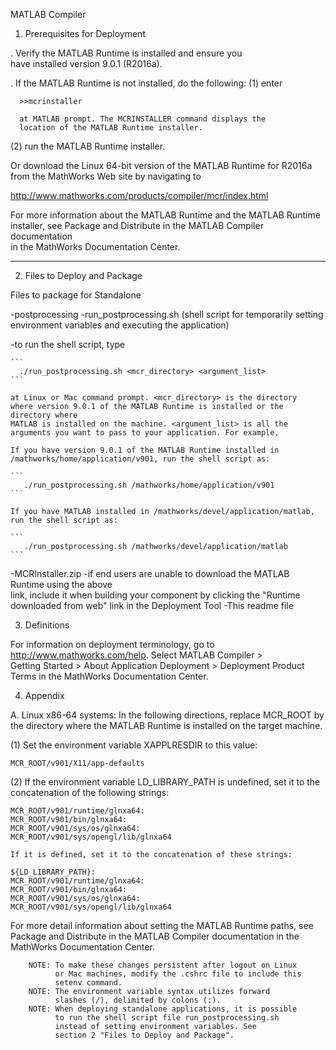 MATLAB Compiler

1. Prerequisites for Deployment 

. Verify the MATLAB Runtime is installed and ensure you    
  have installed version 9.0.1 (R2016a).   

. If the MATLAB Runtime is not installed, do the following:
  (1) enter
  
      >>mcrinstaller
      
      at MATLAB prompt. The MCRINSTALLER command displays the 
      location of the MATLAB Runtime installer.

  (2) run the MATLAB Runtime installer.

Or download the Linux 64-bit version of the MATLAB Runtime for R2016a 
from the MathWorks Web site by navigating to

   http://www.mathworks.com/products/compiler/mcr/index.html
   
   
For more information about the MATLAB Runtime and the MATLAB Runtime installer, see 
Package and Distribute in the MATLAB Compiler documentation  
in the MathWorks Documentation Center.  

---------------------------------------------------------------------------------------------------------

2. Files to Deploy and Package

Files to package for Standalone 

-postprocessing 
-run_postprocessing.sh (shell script for temporarily setting environment variables and 
                        executing the application)
                        
   -to run the shell script, type
   
    ```
      ./run_postprocessing.sh <mcr_directory> <argument_list>
    ```
    
    at Linux or Mac command prompt. <mcr_directory> is the directory 
    where version 9.0.1 of the MATLAB Runtime is installed or the directory where 
    MATLAB is installed on the machine. <argument_list> is all the 
    arguments you want to pass to your application. For example, 

    If you have version 9.0.1 of the MATLAB Runtime installed in 
    /mathworks/home/application/v901, run the shell script as:
    
    ```
       ./run_postprocessing.sh /mathworks/home/application/v901
    ```
    
    If you have MATLAB installed in /mathworks/devel/application/matlab, 
    run the shell script as:
    
    ```
       ./run_postprocessing.sh /mathworks/devel/application/matlab
    ```
    
-MCRInstaller.zip
   -if end users are unable to download the MATLAB Runtime using the above  
    link, include it when building your component by clicking 
    the "Runtime downloaded from web" link in the Deployment Tool
-This readme file 

3. Definitions

For information on deployment terminology, go to 
http://www.mathworks.com/help. Select MATLAB Compiler >   
Getting Started > About Application Deployment > 
Deployment Product Terms in the MathWorks Documentation 
Center.


4. Appendix 

A. Linux x86-64 systems:
In the following directions, replace MCR_ROOT by the directory where the MATLAB Runtime 
   is installed on the target machine.

(1) Set the environment variable XAPPLRESDIR to this value:

    MCR_ROOT/v901/X11/app-defaults


(2) If the environment variable LD_LIBRARY_PATH is undefined, set it to the concatenation 
   of the following strings:

    MCR_ROOT/v901/runtime/glnxa64:
    MCR_ROOT/v901/bin/glnxa64:
    MCR_ROOT/v901/sys/os/glnxa64:
    MCR_ROOT/v901/sys/opengl/lib/glnxa64

    If it is defined, set it to the concatenation of these strings:

    ${LD_LIBRARY_PATH}: 
    MCR_ROOT/v901/runtime/glnxa64:
    MCR_ROOT/v901/bin/glnxa64:
    MCR_ROOT/v901/sys/os/glnxa64:
    MCR_ROOT/v901/sys/opengl/lib/glnxa64

   For more detail information about setting the MATLAB Runtime paths, see Package and 
   Distribute in the MATLAB Compiler documentation in the MathWorks Documentation Center.


     
        NOTE: To make these changes persistent after logout on Linux 
              or Mac machines, modify the .cshrc file to include this  
              setenv command.
        NOTE: The environment variable syntax utilizes forward 
              slashes (/), delimited by colons (:).  
        NOTE: When deploying standalone applications, it is possible 
              to run the shell script file run_postprocessing.sh 
              instead of setting environment variables. See 
              section 2 "Files to Deploy and Package".    






